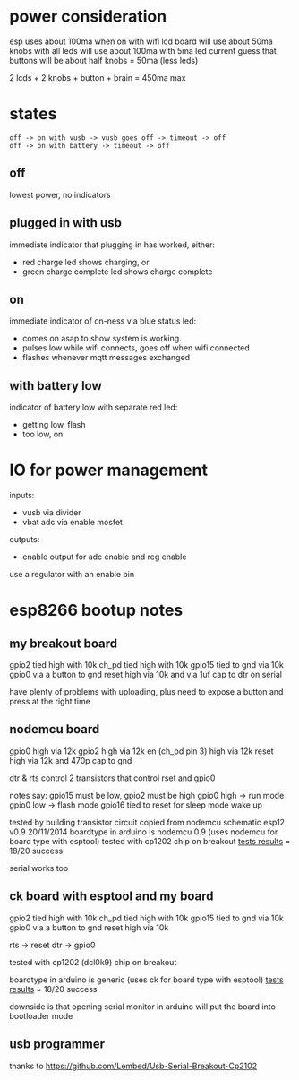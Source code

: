 # power consideration

esp uses about 100ma when on with wifi
lcd board will use about 50ma
knobs with all leds will use about 100ma with 5ma led current
guess that buttons will be about half knobs = 50ma (less leds)

2 lcds + 2 knobs + button + brain = 450ma max

# states

    off -> on with vusb -> vusb goes off -> timeout -> off
    off -> on with battery -> timeout -> off

## off

lowest power, no indicators

## plugged in with usb

immediate indicator that plugging in has worked, either:

* red charge led shows charging, or
* green charge complete led shows charge complete

## on

immediate indicator of on-ness via blue status led:

* comes on asap to show system is working. 
* pulses low while wifi connects, goes off when wifi connected
* flashes whenever mqtt messages exchanged

## with battery low

indicator of battery low with separate red led:

* getting low, flash
* too low, on

# IO for power management

inputs:

* vusb via divider
* vbat adc via enable mosfet

outputs:

* enable output for adc enable and reg enable

use a regulator with an enable pin

# esp8266 bootup notes

## my breakout board 

gpio2 tied high with 10k
ch_pd tied high with 10k
gpio15 tied to gnd via 10k
gpio0 via a button to gnd
reset high via 10k and via 1uf cap to dtr on serial

have plenty of problems with uploading, plus need to expose a button and press at the right time

## nodemcu board

gpio0 high via 12k
gpio2 high via 12k
en (ch_pd pin 3) high via 12k
reset high via 12k and 470p cap to gnd

dtr & rts control 2 transistors that control rset and gpio0

notes say:
gpio15 must be low, gpio2 must be high
gpio0 high -> run mode
gpio0 low -> flash mode
gpio16 tied to reset for sleep mode wake up

tested by building transistor circuit copied from nodemcu schematic esp12 v0.9 20/11/2014
boardtype in arduino is nodemcu 0.9 (uses nodemcu for board type with esptool)
tested with cp1202 chip on breakout
[tests results](esp-prog-test/nodemcu-results) = 18/20 success

serial works too

## ck board with esptool and my board

gpio2 tied high with 10k
ch_pd tied high with 10k
gpio15 tied to gnd via 10k
gpio0 via a button to gnd
reset high via 10k 

rts -> reset
dtr -> gpio0

tested with cp1202 (dcl0k9) chip on breakout

boardtype in arduino is generic (uses ck for board type with esptool)
[tests results](esp-prog-test/ck-results) = 18/20 success

downside is that opening serial monitor in arduino will put the board into bootloader mode

## usb programmer

thanks to https://github.com/Lembed/Usb-Serial-Breakout-Cp2102

